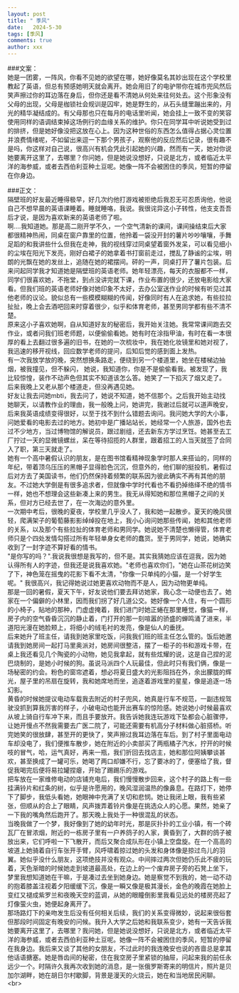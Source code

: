 ```yaml
---
layout: post
title: " 季风"
date:   2024-5-30
tags: [季风]
comments: true
author: xxx
---
```

													

###文案：  
	她是一团雾，一阵风，你看不见她的欲望在哪，她好像莫名其妙出现在这个学校里教起了英语，但总有预感她明天就会离开。她会用旧了的电驴带你在城市兜风然后笑声擦过你的耳边落在身后，但你还是看不清她从何处来往何处去。这个形象没有父母的出现，父母是枷锁社会规训是囚牢，她是野生的，从石头缝里蹦出来的，月光的精华凝结成的。有父母那也只在每月的电话里听闻，她会挂上一致不变的笑容使用同样的语调结束掉这场例行的血缘关系的维护。你只在同学耳中听说她受到过的排挤，但是她好像没把这放在心上。因为这种世俗的东西怎么值得占据心灵位置并浪费情绪呢，不如留出来逗一下那个男孩子，观察他的反应然后记录，很有趣不是吗，你这样对自己说，很高兴有机会凭此引起她的兴趣，然而有一天，她对你说她要离开这里了，去哪里？你问她，但是她说没想好，只说是北方，或者临近太平洋的海参威，或者去西伯利亚种土豆呢。她像一阵不会被困住的季风，短暂的停留在你身边。  
 
		
###正文：  
    隔壁班的好友最近睡得极早，好几次约他打游戏被拒绝后我忍无可忍质询他，他说自己不想早晨的英语课睡着。睡就睡咯，我说。我很诧异这小子转性，他支支吾吾后才说，是因为喜欢新来的英语老师了啦。  
    啊....我知道她。那是高二刚开学不久，一个空气清新的课间，课间操结束后大家都很精神热闹，同桌在窗户靠里的位置，他拎着一袋没开封的薯片吵吵嚷嚷，手舞足蹈的和我讲些什么但我在走神，我的视线穿过同桌望着窗外发呆，可以看见细小的尘埃在阳光下发亮，刚好白裙子的她拿着书打窗前走过，搅乱了静谧的尘埃，明朗的光飘在她的发丝上，追随在她的裙摆间。砰的一声，同桌打开了薯片包装。后来问起同学我才知道她是隔壁班的英语老师。她年轻漂亮，每天的衣服都不一样，同学们很喜欢她，不拖堂，到点没讲完就下课，作业布置的很少，还放电影给大家看。但我们班的英语老师好像对她印象不太好，去办公室送作业的时候有听见过其他老师的议论。貌似总有一些模模糊糊的传闻，好像同时有人在追求她，有些拉拉扯扯，晚上会去酒吧回来时穿着很少，似乎和体育老师，甚至男同学都有些不清不楚。  
   	原来这小子喜欢她啊，自从知道好友的秘密后，我开始关注她。我常常课间跑去交作业，或者问我们班老师题，以便偷偷看她。她有时在涂指甲油，有时在看一本很厚的看上去翻过很多遍的旧书，在她的一次梳妆中，我在她化妆镜里和她对视了，我迅速的移开视线，回应数学老师的提问，后知后觉的感到面上发热。  
    	有一次我放学放的晚，突然想换条路走，便绕到另一个楼道里，她坐在楼梯边抽烟，被我撞见，但不躲闪， 她说，我知道你，你是不是偷偷看我。被发现了，我比较惊惶，装作不动声色但其实不知道该怎么答。她笑了一下掐灭了烟又走了。  
     	后来我晚上又老从那个楼道走，但没再遇见她。  
      	好友让我去问她mbti，我去问了，她说不知道，她不信那个。之后我开始主动找她聊天，以请教作业的理由，我一般晚上问，她讲完，我谢过后就可以道声晚安，后来我英语成绩变得很好，以至于找不到什么错题去询问。我问她大学的大小事，问她爱看的电影去过的地方。她初中是广播站站长，她经常一个人旅游，国外也去过不少地方，当过博物馆的解说员，跟过剧组，还去新东方学过烹饪。她甚至去工厂拧过一天的显微镜螺丝，呆在等待招揽的人群里，跟着招工的人当天就签了合同入了职，第三天就走了。  
       	她有一个高中暑假认识的朋友，是在图书馆看精神现象学时那人来搭讪的，同样的年纪，带着顶乌压压的黑帽子显得脸色沉沉，但意外的，他们聊的挺投机，暑假过后对方去了美国读书，他们仍然保持着频繁的联系因为彼此确实不再有其他的朋友。不过她大学倒是有很多追求者，但就像中学时代看也不看扔掉络绎不绝的情书一样，她也不想理会这些新凑上来的男生。我无从得知她和那位黑帽子之间的关系，但对方已经去世了，在一次海边的意外里。  
	一次期中考后，很晚的夏夜，学校里几乎没人了，我和她一起散步。夏天的晚风很轻，爬满架子的葡萄藤影影绰绰投在地上，我小心询问她那些传闻，她和其他老师的关系，以及那个有些拉扯的体育老师和男同学。她说她不清楚也懒得管，体育老师只是个四处发情勾搭过所有年轻单身女老师的蠢货。至于男同学，她说，她确实收到了一封字迹不算好看的情书。  
 	"是你写的吗？".我说我很想是我写的，但不是。其实我猜她应该在逗我，因为她认得所有人的字迹，但我还是说我喜欢她。"老师也喜欢你们，"她在山茶花树边笑了下，神色笼在摇曳的花影下看不太清，"你像一只单纯的小猫，是一个好学生呢。" 我很高兴，我记得她说过她更喜欢动物而不是人，因为动物更单纯。  
  	那是一回的暑假，夏天下午，好友说他们要去拜访她家，我心念一动便也去了。她家在一个偏僻的小林里，因而我们拐了好几道公交。她好像一个人住，有一个圆形的小椅子，贴地的那种，门虚虚掩着，我们进门时她正蜷在那里睡觉，像猫一样，房子内的空气昏昏沉沉的静止着，门打开的那一刻喧嚣的骄盛的蝉鸣涌了进来，半道阳光漫在她脸颊上，将细小的绒毛衬的发亮，像是仙人的垂抚。  
   	后来她升了班主任，请我到她家里吃饭，问我我们班的班主任怎么管的。饭后她邀请我到她房间一起打马里奥派对，她房间很整洁，摆了一柜子的书和游戏卡带，在桌上我还看见几个陶瓷的小动物，她见我拿起，就有些炫耀的说，这是自己捏的泥巴烧制的，是她小时候的狗。虽说马派四个人玩最佳，但此时只有我们俩，像是一场秘密的约会。粉色的窗帘遮着，想必将夏日盛大的光影阻挡在外，余出朦胧的辉光，屋子里的吊扇在旋转，我和她席地而坐，追逐着游戏里的星星，像是追逐一场幻影。  
    	黄昏的时候她提议电动车载我去附近的村子兜风，她真是行车不规范，一副违规驾驶没抓到算我厉害的样子，小破电动也能开出赛车的惊险感。她说她小时候最喜欢从坡上骑自行车冲下来，而且手要放开。我告诉她我连玩游戏下坠都会心脏骤停，让她开慢点不然我需要去广医二院了，可能还需要有机高分子材料做心脏搭桥。听完她笑的很放肆，甚至开的更快了，笑声擦过我耳边落在车后。到了村子里面电动车却没电了，我们便推车散步，她在附近的小卖部买了两瓶橘子汽水，拧开的时候吱的冒气，哈，运气真好，再来一瓶，我们折回去找店主，她和那位阿姨攀谈甚欢，甚至换成了一罐可乐，她喝了两口却嫌不行，忘了要冰的了，便塞给了我，督促我喝完后便将易拉罐捏瘪，开始了踢踢乐的游戏。  
     	把车放在一家维修电动的店铺充电后，我们慢慢散步回来，这个村子的路上有一些挂满铃片和红条的树，似乎是许愿用的，晚风湿润温热的像鼻息。在路灯下，她停下了脚步，我低头看她，她眼神中充满了关切和悲悯。她让我闭上眼，我有些紧张，但顺从的合上了眼睛，风声拨弄着铃片像是在挑选众人的心愿。果然，她亲了一下我的嘴角然后跑开了。那天晚上我处于一种很混乱的状态。  
      	当晚我做了一个梦，我好像到了她的幼年时光，那是灰扑扑的工业小镇，有一个砖瓦厂在冒浓烟，附近的一栋房子里有一户养鸽子的人家，黄昏到了，大群的鸽子被放出来，它们呼啦一下飞散开，而后又聚合成队形在小镇上空盘旋。在一个高高的坡道上她骑着自行车张开手臂，风呼啸着掠过她的头发和身体像是掠过鸟儿的羽翼。她似乎没什么朋友，这项绝技并没有观众。中间摔过两次但她仍乐此不疲的玩着，天色渐暗的时候她走到坡道最高处，在边上的一个废弃房子旁的石凳上坐下，梦里我想知道她在干嘛，于是凑过去坐到她身边。她是察觉不到我的，她一动不动的抱着膝盖注视着夕阳缓缓下沉，像是一瞬又像是极其漫长，金色的晚霞在她脸上变红又褪成紫罗兰和夜晚天空的蓝调，从她的眼瞳倒影里我看见远处的楼房亮起了灯像萤火虫，她便起身离开了。  
       	那场路灯下的亲吻发生后没有任何相关后续，我们的关系变得微妙，说起来很俗套但那段时间固定有晚安的问候。我升入大学之后她和我联系变少，她有一天告诉我她要离开这里了，去哪里？我问她，但是她说没想好，只说是北方，或者临近太平洋的海参威，或者去西伯利亚种土豆呢。她像一阵不会被困住的季风，短暂的停留在我身边。我后来又谈了其他的女朋友，不过此时的我连晚安也说的吝啬总是拿其他话语搪塞。她是唇齿间的秘密，住在我空房子里紧锁的抽屉，问起来我的前任永远少一个。时隔许久我再次收到她的消息，是一张俄罗斯寄来的明信片，照片是贝加尔湖畔，她在胡日尔村歇脚，背景是漫天的火烧云，她在和当地居民闲聊。\<br>
